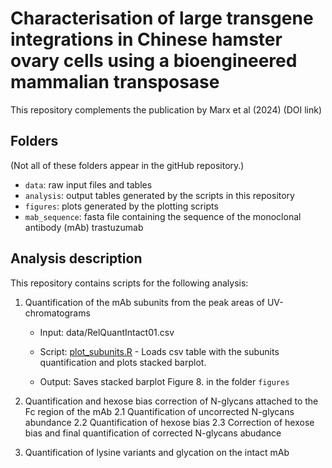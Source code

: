 # Characterisation of large transgene integrations in Chinese hamster ovary cells using a bioengineered mammalian transposase

This repository complements the publication by Marx et al (2024) (DOI link)

## Folders

(Not all of these folders appear in the gitHub repository.)

-   `data`: raw input files and tables
-   `analysis`: output tables generated by the scripts in this repository
-   `figures`: plots generated by the plotting scripts
-   `mab_sequence`: fasta file containing the sequence of the monoclonal antibody (mAb) trastuzumab

## Analysis description

This repository contains scripts for the following analysis:

1.  Quantification of the mAb subunits from the peak areas of UV-chromatograms

    -   Input: data/RelQuantIntact01.csv

    -   Script: [plot_subunits.R](plot_subunits.R) - Loads csv table with the subunits quantification and plots stacked barplot.

    -   Output: Saves stacked barplot Figure 8. in the folder `figures`

2.  Quantification and hexose bias correction of N-glycans attached to the Fc region of the mAb 2.1 Quantification of uncorrected N-glycans abundance 2.2 Quantification of hexose bias 2.3 Correction of hexose bias and final quantification of corrected N-glycans abudance

3.  Quantification of lysine variants and glycation on the intact mAb
